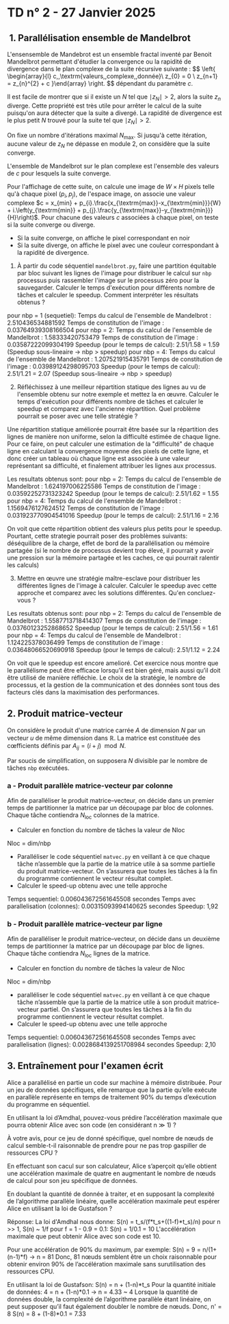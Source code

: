 # TD n° 2 - 27 Janvier 2025

##  1. Parallélisation ensemble de Mandelbrot

L'ensensemble de Mandebrot est un ensemble fractal inventé par Benoit Mandelbrot permettant d'étudier la convergence ou la rapidité de divergence dans le plan complexe de la suite récursive suivante :
$$
\left\{
\begin{array}{l}
    c\,\,\textrm{valeurs\,\,complexe\,\,donnée}\\
    z_{0} = 0 \\
    z_{n+1} = z_{n}^{2} + c
}\end{array}
\right.
$$
dépendant du paramètre $c$.

Il est facile de montrer que si il existe un $N$ tel que $\mid z_{N} \mid > 2$, alors la suite $z_{n}$ diverge. Cette propriété est très utile pour arrêter le calcul de la suite puisqu'on aura détecter que la suite a divergé. La rapidité de divergence est le plus petit $N$ trouvé pour la suite tel que $\mid z_{N} \mid > 2$.

On fixe un nombre d'itérations maximal $N_{\textrm{max}}$. Si jusqu'à cette itération, aucune valeur de $z_{N}$ ne dépasse en module 2, on considère que la suite converge.

L'ensemble de Mandelbrot sur le plan complexe est l'ensemble des valeurs de $c$ pour lesquels la suite converge.

Pour l'affichage de cette suite, on calcule une image de $W\times H$ pixels telle qu'à chaque pixel $(p_{i},p_{j})$, de l'espace image, on associe une valeur complexe  $c = x_{min} + p_{i}.\frac{x_{\textrm{max}}-x_{\textrm{min}}}{W} + i.\left(y_{\textrm{min}} + p_{j}.\frac{y_{\textrm{max}}-y_{\textrm{min}}}{H}\right)$. Pour chacune des valeurs $c$ associées à chaque pixel, on teste si la suite converge ou diverge.

- Si la suite converge, on affiche le pixel correspondant en noir
- Si la suite diverge, on affiche le pixel avec une couleur correspondant à la rapidité de divergence.

1. À partir du code séquentiel `mandelbrot.py`, faire une partition équitable par bloc suivant les lignes de l'image pour distribuer le calcul sur `nbp` processus  puis rassembler l'image sur le processus zéro pour la sauvegarder. Calculer le temps d'exécution pour différents nombre de tâches et calculer le speedup. Comment interpréter les résultats obtenus ?

pour nbp = 1 (sequetiel):
    Temps du calcul de l'ensemble de Mandelbrot : 2.510436534881592
    Temps de constitution de l'image : 0.03764939308166504
pour nbp = 2:
    Temps du calcul de l'ensemble de Mandelbrot : 1.58333420753479
    Temps de constitution de l'image : 0.03587222099304199
    Speedup (pour le temps de calcul): 2.51/1.58 = 1.59 (Speedup sous-lineaire -> nbp > speedup)
pour nbp = 4:
    Temps du calcul de l'ensemble de Mandelbrot : 1.207521915435791
    Temps de constitution de l'image : 0.03989124298095703
    Speedup (pour le temps de calcul): 2.51/1.21 = 2.07 (Speedup sous-lineaire -> nbp > speedup)


2. Réfléchissez à une meilleur répartition statique des lignes au vu de l'ensemble obtenu sur notre exemple et mettez la en œuvre. Calculer le temps d'exécution pour différents nombre de tâches et calculer le speedup et comparez avec l'ancienne répartition. Quel problème pourrait se poser avec une telle stratégie ?

Une répartition statique améliorée pourrait être basée sur la répartition des lignes de manière non uniforme, selon la difficulté estimée de chaque ligne. Pour ce faire, on peut calculer une estimation de la "difficulté" de chaque ligne en calculant la convergence moyenne des pixels de cette ligne, et donc créer un tableau où chaque ligne est associée à une valeur représentant sa difficulté, et finalement attribuer les lignes aux processus.

Les resultats obtenus sont:
pour nbp = 2:
    Temps du calcul de l'ensemble de Mandelbrot : 1.624197006225586
    Temps de constitution de l'image : 0.03592252731323242
    Speedup (pour le temps de calcul): 2.51/1.62 = 1.55
pour nbp = 4:
    Temps du calcul de l'ensemble de Mandelbrot : 1.1569476127624512
    Temps de constitution de l'image : 0.031923770904541016
    Speedup (pour le temps de calcul): 2.51/1.16 = 2.16

On voit que cette répartition obtient des valeurs plus petits pour le speedup. Pourtant, cette strategie pourrait poser des problèmes suivants: déséquilibre de la charge, effet de bord de la parallélisation ou mémoire partagée (si le nombre de processus devient trop élevé, il pourrait y avoir une pression sur la mémoire partagée et les caches, ce qui pourrait ralentir les calculs)

3. Mettre en œuvre une stratégie maître-esclave pour distribuer les différentes lignes de l'image à calculer. Calculer le speedup avec cette approche et comparez  avec les solutions différentes. Qu'en concluez-vous ?

Les resultats obtenus sont:
pour nbp = 2:
    Temps du calcul de l'ensemble de Mandelbrot : 1.5587713718414307
    Temps de constitution de l'image : 0.03760123252868652
    Speedup (pour le temps de calcul): 2.51/1.56 = 1.61
pour nbp = 4:
    Temps du calcul de l'ensemble de Mandelbrot : 1.124225378036499
    Temps de constitution de l'image : 0.03648066520690918
    Speedup (pour le temps de calcul): 2.51/1.12 = 2.24

On voit que le speedup est encore amelioré. Cet exercice nous montre que le parallélisme peut être efficace lorsqu’il est bien géré, mais aussi qu’il doit être utilisé de manière réfléchie. Le choix de la stratégie, le nombre de processus, et la gestion de la communication et des données sont tous des facteurs clés dans la maximisation des performances.

## 2. Produit matrice-vecteur

On considère le produit d'une matrice carrée $A$ de dimension $N$ par un vecteur $u$ de même dimension dans $\mathbb{R}$. La matrice est constituée des cœfficients définis par $A_{ij} = (i+j) \mod N$. 

Par soucis de simplification, on supposera $N$ divisible par le nombre de tâches `nbp` exécutées.

### a - Produit parallèle matrice-vecteur par colonne

Afin de paralléliser le produit matrice–vecteur, on décide dans un premier temps de partitionner la matrice par un découpage par bloc de colonnes. Chaque tâche contiendra $N_{\textrm{loc}}$ colonnes de la matrice. 

- Calculer en fonction du nombre de tâches la valeur de Nloc

Nloc = dim/nbp

- Paralléliser le code séquentiel `matvec.py` en veillant à ce que chaque tâche n’assemble que la partie de la matrice utile à sa somme partielle du produit matrice-vecteur. On s’assurera que toutes les tâches à la fin du programme contiennent le vecteur résultat complet.
- Calculer le speed-up obtenu avec une telle approche

Temps sequentiel: 0.006043672561645508 secondes
Temps avec parallelisation (colonnes): 0.00315093994140625 secondes
Speedup: 1,92

### b - Produit parallèle matrice-vecteur par ligne

Afin de paralléliser le produit matrice–vecteur, on décide dans un deuxième temps de partitionner la matrice par un découpage par bloc de lignes. Chaque tâche contiendra $N_{\textrm{loc}}$ lignes de la matrice.

- Calculer en fonction du nombre de tâches la valeur de Nloc

Nloc = dim/nbp

- paralléliser le code séquentiel `matvec.py` en veillant à ce que chaque tâche n’assemble que la partie de la matrice utile à son produit matrice-vecteur partiel. On s’assurera que toutes les tâches à la fin du programme contiennent le vecteur résultat complet.
- Calculer le speed-up obtenu avec une telle approche

Temps sequentiel: 0.006043672561645508 secondes
Temps avec parallelisation (lignes): 0.0028684139251708984 secondes
Speedup: 2,10

## 3. Entraînement pour l'examen écrit

Alice a parallélisé en partie un code sur machine à mémoire distribuée. Pour un jeu de données spécifiques, elle remarque que la partie qu’elle exécute en parallèle représente en temps de traitement 90% du temps d’exécution du programme en séquentiel.

En utilisant la loi d’Amdhal, pouvez-vous prédire l’accélération maximale que pourra obtenir Alice avec son code (en considérant n ≫ 1) ?

À votre avis, pour ce jeu de donné spécifique, quel nombre de nœuds de calcul semble-t-il raisonnable de prendre pour ne pas trop gaspiller de ressources CPU ?

En effectuant son cacul sur son calculateur, Alice s’aperçoit qu’elle obtient une accélération maximale de quatre en augmentant le nombre de nœuds de calcul pour son jeu spécifique de données.

En doublant la quantité de donnée à traiter, et en supposant la complexité de l’algorithme parallèle linéaire, quelle accélération maximale peut espérer Alice en utilisant la loi de Gustafson ?

Réponse:
La loi d'Amdhal nous donne:
S(n) = t_s/(f*t_s+((1-f)*t_s)/n)
pour n >> 1, S(n) ~ 1/f
pour f = 1 - 0.9 = 0.1: S(n) = 1/0.1 = 10 
L'accélération maximale que peut obtenir Alice avec son code est 10.

Pour une accélération de 90% du maximum, par exemple:
S(n) = 9 = n/(1+(n-1)*f) -> n = 81
Donc, 81 nœuds semblent être un choix raisonnable pour obtenir environ 90% de l’accélération maximale sans surutilisation des ressources CPU.

En utilisant la loi de Gustafson:
S(n) = n + (1-n)*t_s
Pour la quantité initiale de données:
4 = n + (1-n)*0.1 -> n = 4.33 ~ 4
Lorsque la quantité de données double, la complexité de l’algorithme parallèle étant linéaire, on peut supposer qu’il faut également doubler le nombre de nœuds. Donc, n' = 8
S(n) = 8 + (1-8)*0.1 = 7.33